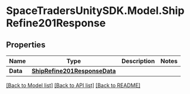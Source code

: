 # SpaceTradersUnitySDK.Model.ShipRefine201Response

## Properties

Name | Type | Description | Notes
------------ | ------------- | ------------- | -------------
**Data** | [**ShipRefine201ResponseData**](ShipRefine201ResponseData.md) |  | 

[[Back to Model list]](../README.md#documentation-for-models) [[Back to API list]](../README.md#documentation-for-api-endpoints) [[Back to README]](../README.md)

